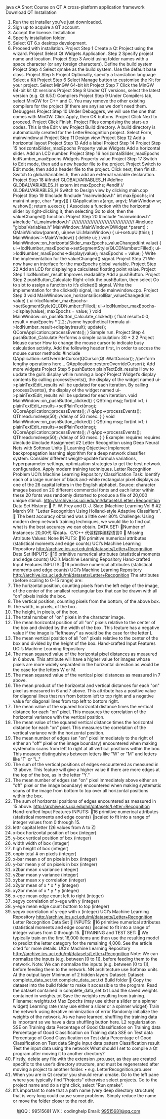 java cA Short Course on QT
A cross-platform application framework
Download QT
Installation
1. Run the qt installer you’ve just downloaded.
2. Sign up to acquire a QT account.
3. Accept the license.
Installation
4. Specify installation folder.
5. Select QT 6.x desktop development.
6. Proceed with installation.
Project
Step 1 Create a Qt Project using the wizard.
Project
Select Qt Widgets Application. Step 2
Specify project name and location.
Project
Step 3
Avoid using folder names with a space character (or any foreign characters). 
Define the build system
Project
Step 4
Select qmake as the build system.
Use the default base class.
Project
Step 5
Project
Optionally, specify a translation language
Select a Kit
Project
Step 6
Select Manage button to customise the Kit for your project.
Select MinGW 64-bit kit
Project
Step 7
Click the MinGW 64-bit kit
Qt versions
Project
Step 8
Under QT versions, select the latest version (e.g. Qt 6.5.1)
Compilers
Project
Step 9
Under Compilers tab, select MinGW for C++ and C. You may remove the other existing 
compilers for the project (if there are any) as we don’t need them.
Debuggers
Project
Step 10
Under Debuggers, we will use the one that comes with MinGW. Click Apply, then OK buttons.
Project
Click Next to proceed.
Project
Click Finish.
Project
Files comprising the start-up codes.
This is the Edit view
Project
Build directory.
A build directory is automatically created for the LetterRecognition project.
Select Form, mainwindow.ui
Project
Step 11
Design view
Project
Step 12
Add a horizontal layout
Project
Step 13
Add a label
Project
Step 14
Project
Step 15
horizontalSlider_maxEpochs
Property value
Widgets
Add a horizontal slider.
Add an LCD number.
Project
Step 16
horizontalSlider_maxEpochs
lcdNumber_maxEpochs
Widgets
Property value
Project
Step 17 Switch to Edit mode, then add a new header file to the project.
Project
Switch to Edit mode, then add a header file to the 
project.
Click next, then finish.
Switch to globalVariables.h, then add an external 
variable declaration.
Project
Step 18
#ifndef GLOBALVARIABLES_H
#define GLOBALVARIABLES_H
extern int maxEpochs;
#endif // GLOBALVARIABLES_H
Switch to Design view by clicking main.cpp
Project
Step 19
#include 
#include "mainwindow.h"
int maxEpochs;
int main(int argc, char *argv[])
{
QApplication a(argc, argv);
MainWindow w;
w.show();
return a.exec();
}
Associate a function with the horizontal slider by 
right-clicking it, then selecting Go to slot, then 
the valueChanged() function.
Project
Step 20
#include "mainwindow.h"
#include "ui_mainwindow.h"
////////////////////////////////////////
#include "globalVariables.h“
MainWindow::MainWindow(QWidget *parent) :
QMainWindow(parent),
ui(new Ui::MainWindow)
{
ui->setupUi(this);
}
MainWindow::~MainWindow()
{
delete ui;
}
void MainWindow::on_horizontalSlider_maxEpochs_valueChanged(int value)
{
ui->lcdNumber_maxEpochs->setSegmentStyle(QLCDNumber::Filled);
ui->lcdNumber_maxEpochs->display(value);
maxEpochs = value;
}
Write the implementation for the valueChanged() 
signal.
Project
Step 21
We now have an interface for the maxEpochs
global variable.
Project
Step 22
Add an LCD for displaying a calculated floating 
point value.
Project
Step 1
lcdNumber_result
Improves readability
Add a pushButton.
Project
Step 2
pushButton_Calculate
Right-click the pushButton, then 
select Go to slot to assign a 
function to it’s clicked() signal.
Write the implementation for the clicked() signal, 
inside mainwindow.cpp.
Project
Step 3
void MainWindow::on_horizontalScrollBar_valueChanged(int value)
{
ui->lcdNumber_maxEpochs->setSegmentStyle(QLCDNumber::Filled);
ui->lcdNumber_maxEpochs->display(value);
maxEpochs = value;
}
void MainWindow::on_pushButton_Calculate_clicked()
{
float result=0.0;
result = maxEpochs * 2.2; //some hypothetical formula
ui->lcdNumber_result->display(result);
update();
QCoreApplication::processEvents();
}
Sample run.
Project
Step 4
pushButton_Calculate
Performs a simple calculation: 
30 * 2.2
Project
Mouse cursor How to change the mouse cursor to indicate busy 
calculation activity.
Add the following header first, in order to access 
the mouse cursor methods:
#include 
QApplication::setOverrideCursor(QCursor(Qt::WaitCursor));
//perform lengthy operations here…
QApplication::restoreOverrideCursor();
Add more widgets
Project
Step 5
pushButton
plainTextEdit_results
How to update the gui’s display while running a 
loop?
Project
Widget’s 
display 
contents By calling processEvents(), the display of the 
widget named ui->plainTextEdit_results will be 
updated for each iteration.
By calling processEvents(), the display of the 
widget named ui->plainTextEdit_results will be 
updated for each iteration.
void MainWindow::on_pushButton_clicked()
{
QString msg;
for(int i=1; i plainTextEdit_results->setPlainText(msg);
QCoreApplication::processEvents(); // qApp->processEvents();
QThread::msleep(50); //delay of 50 msec.
}
} 
void MainWindow::on_pushButton_clicked()
{
QString msg;
for(int i=1; i plainTextEdit_results->setPlainText(msg);
QCoreApplication::processEvents(); // qApp->processEvents();
QThread::msleep(50); //delay of 50 msec.
}
} 
Example:
requires requires #include  #include 
Assignment #2
Letter Recognition using Deep Neural 
Nets with Softmax Units
 Learning Objective: Implement backpropagation 
learning algorithm for a deep network classifier system. 
Consider different weight-update formula variations, 
hyperparameter settings, optimization strategies to get the 
best network configuration. Apply modern training 
techniques.
Letter Recognition Problem
UCI’s Machine Learning Repository
Classification Task: Identify 
each of a large number of black and-white rectangular pixel 
displays as one of the 26 capital 
letters in the English alphabet. 
Source: character images based 
on 20 different commercial 
fonts and each letter within 
these 20 fonts was randomly 
distorted to produce a file of 
20,000 unique stimuli. 
http://archive.ics.uci.edu/ml/datasets/Letter+Recognition
Data Set
History:
 P. W. Frey and D. J. Slate (Machine Learning Vol 6 #2 March 91): 
"Letter Recognition Using Holland-style Adaptive Classifiers".
 The best accuracy obtained was a little over 80%
Challenge: Using modern deep network training techniques, we would 
like to find out what is the best accuracy we can obtain.
DATA SET: 
Number of Instances: 20,00代 写data、C/C++
代做程序编程语言0
 Missing Attribute Values: None
INPUTS: 
16 primitive numerical attributes (statistical moments and edge 
counts) 
UCI’s Machine Learning Repository
http://archive.ics.uci.edu/ml/datasets/Letter+Recognition
Data Set
INPUTS: 
16 primitive numerical attributes (statistical moments and edge counts)
UCI’s Machine Learning Repository
Hand-crafted Input Features
INPUTS: 
16 primitive numerical attributes (statistical 
moments and edge counts)
UCI’s Machine Learning Repository
http://archive.ics.uci.edu/ml/datasets/Letter+Recognition
The attributes (before scaling to 0-15 range) are:
1. The horizontal position, counting pixels from the left edge of the image, of the center
of the smallest rectangular box that can be drawn with all "on" pixels inside the box.
2. The vertical position, counting pixels from the bottom, of the above box.
3. The width, in pixels, of the box.
4. The height, in pixels, of the box.
5. The total number of "on" pixels in the character image.
6. The mean horizontal position of all "on" pixels relative to the center of the box and
divided by the width of the box. This feature has a negative value if the image is "leftheavy"
as would be the case for the letter L.
7. The mean vertical position of all "on" pixels relative to the center of the box and divided
by the height of the box.
Hand-crafted Input Features
UCI’s Machine Learning Repository
8. The mean squared value of the horizontal pixel distances as measured in 6 above. This attribute will 
have a higher value for images whose pixels are more widely separated in the horizontal direction as 
would be the case for the letters W or M.
9. The mean squared value of the vertical pixel distances as measured in 7 above.
10. The mean product of the horizontal and vertical distances for each "on" pixel as measured in 6 and 7 
above. This attribute has a positive value for diagonal lines that run from bottom left to top right and a 
negative value for diagonal lines from top left to bottom right.
11. The mean value of the squared horizontal distance times the vertical distance for each "on" pixel. 
This measures the correlation of the horizontal variance with the vertical position.
12. The mean value of the squared vertical distance times the horizontal distance for each "on" pixel. 
This measures the correlation of the vertical variance with the horizontal position.
13. The mean number of edges (an "on" pixel immediately to the right of either an "off“ pixel or the 
image boundary) encountered when making systematic scans from left to right at all vertical positions 
within the box. This measure distinguishes between letters like "W" or "M" and letters like 'T' or "L."
14. The sum of the vertical positions of edges encountered as measured in 13 above. This feature will 
give a higher value if there are more edges at the top of the box, as in the letter "Y.“
15. The mean number of edges (an "on" pixel immediately above either an "off" pixel or the image 
boundary) encountered when making systematic scans of the image from bottom to top over all 
horizontal positions within the box.
16. The sum of horizontal positions of edges encountered as measured in 15 above. http://archive.ics.uci.edu/ml/datasets/Letter+Recognition
Hand-crafted Input Features
INPUTS: 
16 primitive numerical attributes (statistical moments and edge counts) 
scaled to fit into a range of integer values from 0 through 15. 
1. lettr capital letter (26 values from A to Z)
2. x-box horizontal position of box (integer)
3. y-box vertical position of box (integer)
4. width width of box (integer)
5. high height of box (integer)
6. onpix total # on pixels (integer)
7. x-bar mean x of on pixels in box (integer)
8. y-bar mean y of on pixels in box (integer)
9. x2bar mean x variance (integer)
10. y2bar mean y variance (integer)
11. xybar mean x y correlation (integer)
12. x2ybr mean of x * x * y (integer)
13. xy2br mean of x * y * y (integer)
14. x-ege mean edge count left to right (integer)
15. xegvy correlation of x-ege with y (integer)
16. y-ege mean edge count bottom to top (integer)
17. yegvx correlation of y-ege with x (integer)
UCI’s Machine Learning Repository
http://archive.ics.uci.edu/ml/datasets/Letter+Recognition
Letter Recognition Data Set
 INPUTS: 
16 primitive numerical attributes (statistical moments and edge 
counts) 
scaled to fit into a range of integer values from 0 through 15. 
TRAINING and TEST SET:
 We typically train on the first 16,000 items and then use the 
resulting model to predict the letter category for the remaining 
4,000. See the article cited for more details.
UCI’s Machine Learning Repository
http://archive.ics.uci.edu/ml/datasets/Letter+Recognition
Note: We can normalize the inputs (e.g. between [0 to 1]), before feeding them 
to the network.
Note: We can normalize the inputs (e.g. between [0 to 1]), before feeding them 
to the network.
NN architecture
use Softmax
units
At the output 
layer
Minimum of 2 hidden layers
Dataset: Dataset: complete_data_set.txt complete_data_set.txt
Build folder
 Copy the dataset into the build folder to make it 
accessible to the program.
Read the dataset contained in 
complete_data_set.txt
Load the saved weights 
contained in weights.txt
Save the weights resulting from 
training. Filename: weights.txt
Max Epochs (may use either 
a slider or a spinner widget)
Learning rate (may use either a 
slider or a spinner widget)
Train the network using iterative 
minimization of error
Randomly initialize the weights 
of the network.
As we have learned, shuffling the 
training data is important so we 
have a data shuffling button 
here.
L2 regularization
SSE on Training data Percentage of Good 
Classification on Training data
Percentage of Good 
Classification on Training data
SSE on Test data Percentage of Good 
Classification on Test data
Percentage of Good 
Classification on Test data
Single input data pattern
Classification result
Test the input data using the 
network
What should I set to compile a Qt program after 
moving it to another directory?
1. Firstly, delete any file with the extension .pro.user, as they are
created specific to the user’s directory structure, and must be
regenerated after moving a project to another folder.
• e.g. LetterRecognition.pro.user
2. When you are in Qt creator you should rerun qmake. Go to the
left pane where you typically find "Projects" otherwise select
projects. Go to the project name and do a right click, select
"Run qmake".
3. It’s important to note that a path name (very deep directory
structure) that is very long could cause some problems. Simply
reduce the name or move the folder closer to the root dir.

         
加QQ：99515681  WX：codinghelp  Email: 99515681@qq.com
